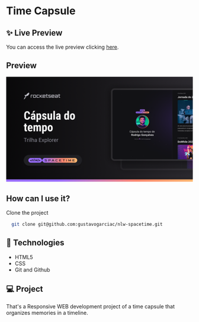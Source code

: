 # Time Capsule

## ✨ Live Preview
You can access the live preview clicking [here](https://gustavogarciac.github.io/nlw-spacetime/).
## Preview

![App Screenshot](./assets/Thumbnail.png)


## How can I use it?

Clone the project

```bash
  git clone git@github.com:gustavogarciac/nlw-spacetime.git
```

## 🚀 Technologies

- HTML5
- CSS
- Git and Github

## 💻 Project
That's a Responsive WEB development project of a time capsule that organizes memories in a timeline.